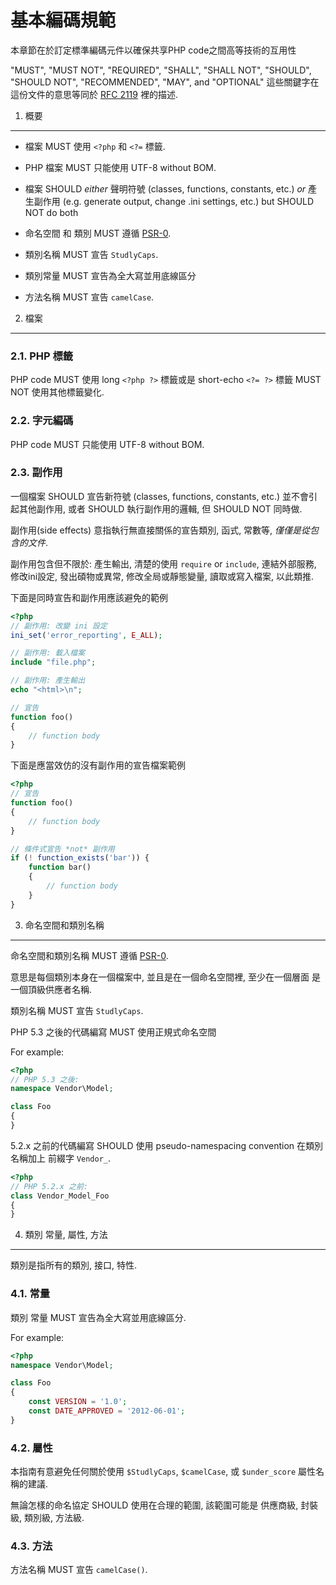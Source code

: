 <!-- Basic Coding Standard -->

基本編碼規範
=====================

本章節在於訂定標準編碼元件以確保共享PHP code之間高等技術的互用性

"MUST", "MUST NOT", "REQUIRED", "SHALL", "SHALL NOT", "SHOULD",
"SHOULD NOT", "RECOMMENDED", "MAY", and "OPTIONAL" 
這些關鍵字在這份文件的意思等同於 [RFC 2119][] 裡的描述.

[RFC 2119]: http://www.ietf.org/rfc/rfc2119.txt
[PSR-0]: https://github.com/php-fig/fig-standards/blob/master/accepted/PSR-0.md


1. 概要
-----------

- 檔案 MUST 使用 `<?php` 和 `<?=` 標籤.

- PHP 檔案 MUST 只能使用 UTF-8 without BOM.

- 檔案 SHOULD *either* 聲明符號 (classes, functions, constants, etc.) *or* 產生副作用
  (e.g. generate output, change .ini settings, etc.) but SHOULD NOT do both  

- 命名空間 和 類別 MUST 遵循 [PSR-0][].

- 類別名稱 MUST 宣告 `StudlyCaps`.

- 類別常量 MUST 宣告為全大寫並用底線區分

- 方法名稱 MUST 宣告 `camelCase`.


2. 檔案
--------

### 2.1. PHP 標籤

PHP code MUST 使用 long `<?php ?>` 標籤或是 short-echo `<?= ?>` 標籤
MUST NOT 使用其他標籤變化.

### 2.2. 字元編碼

PHP code MUST 只能使用 UTF-8 without BOM.

### 2.3. 副作用

一個檔案 SHOULD 宣告新符號 (classes, functions, constants, etc.)
並不會引起其他副作用, 或者 SHOULD 執行副作用的邏輯, 但
SHOULD NOT 同時做.

副作用(side effects) 意指執行無直接關係的宣告類別, 函式, 
常數等, *僅僅是從包含的文件*.

副作用包含但不限於: 產生輸出, 清楚的使用 `require` or `include`, 連結外部服務, 
修改ini設定, 發出碩物或異常, 修改全局或靜態變量, 讀取或寫入檔案, 以此類推.


下面是同時宣告和副作用應該避免的範例

```php
<?php
// 副作用: 改變 ini 設定
ini_set('error_reporting', E_ALL);

// 副作用: 載入檔案
include "file.php";

// 副作用: 產生輸出
echo "<html>\n";

// 宣告
function foo()
{
    // function body
}
```

下面是應當效仿的沒有副作用的宣告檔案範例

```php
<?php
// 宣告
function foo()
{
    // function body
}

// 條件式宣告 *not* 副作用
if (! function_exists('bar')) {
    function bar()
    {
        // function body
    }
}
```


3. 命名空間和類別名稱
----------------------------

命名空間和類別名稱 MUST 遵循 [PSR-0][].

意思是每個類別本身在一個檔案中, 並且是在一個命名空間裡, 至少在一個層面
是一個頂級供應者名稱.

類別名稱 MUST 宣告 `StudlyCaps`.

PHP 5.3 之後的代碼編寫 MUST 使用正規式命名空間

For example:

```php
<?php
// PHP 5.3 之後:
namespace Vendor\Model;

class Foo
{
}
```

5.2.x 之前的代碼編寫 SHOULD 使用 pseudo-namespacing convention 在類別名稱加上
前綴字 `Vendor_`.

```php
<?php
// PHP 5.2.x 之前:
class Vendor_Model_Foo
{
}
```

4. 類別 常量, 屬性, 方法
-------------------------------------------

類別是指所有的類別, 接口, 特性.

### 4.1. 常量

類別 常量 MUST 宣告為全大寫並用底線區分.

For example:

```php
<?php
namespace Vendor\Model;

class Foo
{
    const VERSION = '1.0';
    const DATE_APPROVED = '2012-06-01';
}
```

### 4.2. 屬性

本指南有意避免任何關於使用 `$StudlyCaps`, `$camelCase`, 或 `$under_score` 屬性名稱的建議.

無論怎樣的命名協定 SHOULD 使用在合理的範圍, 該範圍可能是 供應商級, 封裝級, 類別級, 
方法級.

### 4.3. 方法

方法名稱 MUST 宣告 `camelCase()`.
